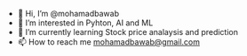 - 👋 Hi, I’m @mohamadbawab
- 👀 I’m interested in Pyhton, AI and ML
- 🌱 I’m currently learning Stock price analaysis and prediction
- 📫 How to reach me mohamadbawab@gmail.com

<!---
mohamadbawab/mohamadbawab is a ✨ special ✨ repository because its `README.md` (this file) appears on your GitHub profile.
You can click the Preview link to take a look at your changes.
--->
